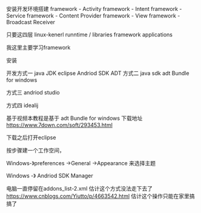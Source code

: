 安装开发环境搭建
framework - Activity
framework - Intent
framework - Service
framework - Content Provider
framework - View
framework - Broadcast Receiver

只要这四层
linux-kenerl
runntime / libraries
framework
applications

我这里主要学习framework

安装

开发方式一
java JDK
eclipse
Andriod SDK
ADT
方式二
java sdk
adt Bundle for windows

方式三
andriod studio

方式四
idealij

基于视频本教程是基于
adt Bundle for windows
下载地址
https://www.7down.com/soft/293453.html

下载之后打开eclipse

按步骤建一个工作空间，

Windows-》preferences ->General ->Appearance
来选择主题

Windows -》 Andriod SDK Manager

电脑一直停留在addons_list-2.xml
估计这个方式没法走下去了
https://www.cnblogs.com/Yiutto/p/4663542.html
估计这个操作只能在家里搞搞了





